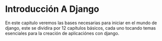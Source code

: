 # Introducción A Django

En este capitulo veremos las bases necesarias para iniciar en el mundo de django, este se dividira por 12 capítulos básicos, cada uno tocando temas esenciales para la creación de aplicaciónes con django.
